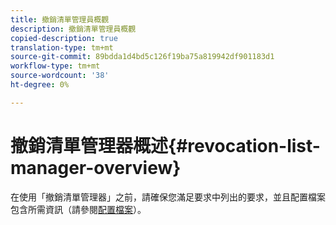 ```yaml
---
title: 撤銷清單管理員概觀
description: 撤銷清單管理員概觀
copied-description: true
translation-type: tm+mt
source-git-commit: 89bdda1d4bd5c126f19ba75a819942df901183d1
workflow-type: tm+mt
source-wordcount: '38'
ht-degree: 0%

---
```



# 撤銷清單管理器概述{#revocation-list-manager-overview}

在使用「撤銷清單管理器」之前，請確保您滿足要求中列出的要求，並且配置檔案包含所需資訊（請參閱[配置檔案](../policy-revocation-list-manager/revocation-config-file-props.md)）。
